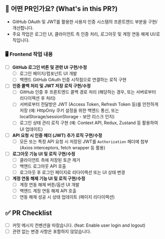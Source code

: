 ## 🧐 어떤 PR인가요? (What's in this PR?)

- GitHub OAuth 및 JWT를 활용한 사용자 인증 시스템의 프론트엔드 부분을 구현/개선합니다.
- 주요 작업은 로그인 UI, 클라이언트 측 인증 처리, 로그아웃 및 계정 연동 해제 UI/로직입니다.

### 🖥️ Frontend 작업 내용

-   [ ] **GitHub 로그인 버튼 및 관련 UI 구현/수정**
    -   [ ] 로그인 페이지/컴포넌트 UI 개발
    -   [ ] 백엔드 GitHub OAuth 인증 시작점으로 연결하는 로직 구현
-   [ ] **인증 콜백 처리 및 JWT 저장 로직 구현/수정**
    -   [ ] GitHub 인증 후 프론트엔드 콜백 경로 처리 (해당하는 경우, 또는 서버로부터 리다이렉션 후 처리)
    -   [ ] 서버로부터 전달받은 JWT (Access Token, Refresh Token 등)를 안전하게 저장 (예: HttpOnly 쿠키 설정을 위한 백엔드 통신, 또는 localStorage/sessionStorage - 보안 리스크 인지)
    -   [ ] 로그인 상태 관리 로직 구현 (예: Context API, Redux, Zustand 등 활용하여 UI 업데이트)
-   [ ] **API 요청 시 인증 헤더 (JWT) 추가 로직 구현/수정**
    -   [ ] 모든 또는 특정 API 요청 시 저장된 JWT를 `Authorization` 헤더에 첨부 (Axios interceptors, fetch wrapper 등 활용)
-   [ ] **로그아웃 기능 UI 및 로직 구현/수정**
    -   [ ] 클라이언트 측에 저장된 토큰 제거
    -   [ ] 백엔드 로그아웃 API 호출
    -   [ ] 로그아웃 후 로그인 페이지로 리다이렉션 또는 UI 상태 변경
-   [ ] **계정 연동 해제 기능 UI 및 로직 구현/수정**
    -   [ ] 계정 연동 해제 버튼/옵션 UI 개발
    -   [ ] 백엔드 계정 연동 해제 API 호출
    -   [ ] 연동 해제 성공 시 상태 업데이트 (페이지 리다이렉션)

## ✅ PR Checklist

- [ ] 커밋 메시지 컨벤션을 따랐습니다. (feat: Enable user login and logout)
- [ ] 관련 없는 변경 사항은 포함하지 않았습니다.
